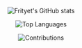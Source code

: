 <center>
  
![Frityet's GitHub stats](https://github-readme-stats.vercel.app/api?username=Frityet&count_private=true&show_icons=true&theme=dark&hide_title=true) 

![Top Languages](https://github-readme-stats.vercel.app/api/top-langs/?username=Frityet&exclude_repo=frityet.github.io,Blog,wiki,CoDZombies-H3VR,MeatKit,WurstLink&theme=dark&hide=cmake,makefile,shaderlab,mathematica,hlsl)

![Contributions](https://activity-graph.herokuapp.com/graph?username=frityet&hide_border=false&area=false)
  
</center>
